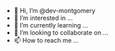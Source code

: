 - 👋 Hi, I’m @dev-montgomery
- 👀 I’m interested in ...
- 🌱 I’m currently learning ...
- 💞️ I’m looking to collaborate on ...
- 📫 How to reach me ...

<!---
dev-montgomery/dev-montgomery is a ✨ special ✨ repository because its `README.md` (this file) appears on your GitHub profile.
You can click the Preview link to take a look at your changes.
--->

